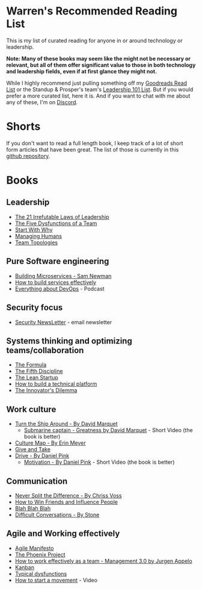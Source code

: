 # Warren's Recommended Reading List

This is my list of curated reading for anyone in or around technology or leadership.

**Note: Many of these books may seem like the might not be necessary or relevant, but all of them offer significant value to those in both technology and leadership fields, even if at first glance they might not.**

While I highly recommend just pulling something off my [Goodreads Read List](https://www.goodreads.com/review/list/49746003?shelf=read) or the Standup & Prosper's team's [Leadership 101 List](https://github.com/Standup-and-Prosper/leadership101/blob/master/README.md). But if you would prefer a more curated list, here it is. And if you want to chat with me about any of these, I'm on [Discord](https://rhosys.ch/community).

# Shorts
If you don't want to read a full length book, I keep track of a lot of short form articles that have been great. The list of those is currently in this [github repository](https://github.com/wparad/wparad/wiki#great-knowledge-sources).

# Books

## Leadership
* [The 21 Irrefutable Laws of Leadership](https://www.goodreads.com/book/show/815716.The_21_Irrefutable_Laws_of_Leadership)
* [The Five Dysfunctions of a Team](https://www.goodreads.com/book/show/21343.The_Five_Dysfunctions_of_a_Team)
* [Start With Why](https://www.goodreads.com/book/show/7108725-start-with-why)
* [Managing Humans](https://www.goodreads.com/book/show/1317946.Managing_Humans)
* [Team Topologies](https://www.goodreads.com/book/show/44135420-team-topologies)

## Pure Software engineering
* [Building Microservices - Sam Newman](https://www.goodreads.com/book/show/24836465-building-microservices)
* [How to build services effectively](https://www.goodreads.com/book/show/17346969-restful-web-apis)
* [Everything about DevOps](https://topenddevs.com/podcasts/adventures-in-devops#player1?catid=0&trackid=0) - Podcast

## Security focus
* [Security NewsLetter](https://tldrsec.com/) - email newsletter

## Systems thinking and optimizing teams/collaboration
* [The Formula](https://www.goodreads.com/book/show/39088545-the-formula)
* [The Fifth Discipline](https://www.goodreads.com/book/show/255127.The_Fifth_Discipline)
* [The Lean Startup](https://www.goodreads.com/book/show/11500159-the-lean-startup)
* [How to build a technical platform](https://www.goodreads.com/book/show/26811738-platform-revolution)
* [The Innovator's Dilemma](https://www.goodreads.com/book/show/11193368-the-innovator-s-dilemma)

## Work culture
* [Turn the Ship Around - By David Marquet](https://www.goodreads.com/book/show/16158601-turn-the-ship-around)
  * [Submarine captain - Greatness by David Marquet](https://www.youtube.com/watch?v=psAXMqxwol8) - Short Video (the book is better)
* [Culture Map - By Erin Meyer](https://www.goodreads.com/book/show/22085568-the-culture-map)
* [Give and Take](https://www.goodreads.com/book/show/16158498-give-and-take)
* [Drive - By Daniel Pink](https://www.goodreads.com/book/show/6452796-drive)
  * [Motivation - By Daniel Pink](https://www.youtube.com/watch?v=u6XAPnuFjJc) - Short Video (the book is better)

## Communication
* [Never Split the Difference - By Chriss Voss](https://www.goodreads.com/book/show/26156469-never-split-the-difference)
* [How to Win Friends and Influence People](https://www.goodreads.com/book/show/4865.How_to_Win_Friends_and_Influence_People)
* [Blah Blah Blah](https://www.goodreads.com/book/show/11517152-blah-blah-blah)
* [Difficult Conversations - By Stone](https://www.goodreads.com/book/show/774088.Difficult_Conversations)

## Agile and Working effectively
* [Agile Manifesto](https://agilemanifesto.org/)
* [The Phoenix Project](https://www.goodreads.com/book/show/17255186-the-phoenix-project)
* [How to work effectively as a team - Management 3.0 by Jurgen Appelo](https://www.goodreads.com/book/show/10210821-management-3-0)
* [Kanban](https://en.wikipedia.org/wiki/Kanban_(development))
* [Typical dysfunctions](http://www.cleverpm.com/2015/06/23/common-dysfunctions-of-scrum-teams-part-1/)
* [How to start a movement](https://www.youtube.com/watch?v=fW8amMCVAJQ) - Video

